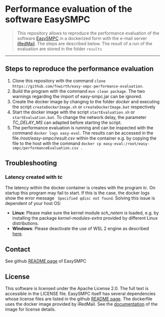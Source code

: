 # Performance evaluation of the software EasySMPC

> This repository allows to reproduce the performance evaluation of the software [EasySMPC](https://github.com/prasser/easy-smpc) in a dockerized form with the e-mail server  [iRedMail](https://www.iredmail.org/). The steps are described below.
> The result of a run of the evaluation are stored in the folder `results`
---

## Steps to reproduce the performance evaluation
1. Clone this repository with the command `clone https://github.com/fnwirth/easy-smpc-performance-evaluation`.
1. Build the program with the command `mvn clean package`. The two warnings regarding the import of easy-smpc.jar can be ignored.
1. Create the docker image by changing to the folder *docker* and executing the script `createDockerImage.sh` or `createDockerImage.bat` respectively
1. Start the docker image with the script `startEvaluation.sh` or `startEvaluation.bat`. To change the network delay, the parameter *TC_DELAY_MS* can adapted before starting the script.
1. The performance evaluation is running and can be inspected with the command `docker logs easy-eval`. The results can be accessed in the file */root/easy-smpc/result.csv* within the container e.g. by copying the file to the host with the command `docker cp easy-eval:/root/easy-smpc/performanceEvaluation.csv .`

## Troubleshooting
### Latency created with *tc*
The latency within the docker container is creates with the program *tc*. On startup this program may fail to start. If this is the case, the docker logs show the error message ` Specified qdisc not found`. Solving this issue is dependent of your host OS:
* **Linux**: Please make sure the kernel module *sch_netem* is loaded, e.g. by installing the package *kernel-modules-extra* provided by different Linux distributions.
* **Windows**: Please deactivate the use of WSL 2 engine as described [here](https://stackoverflow.com/questions/68176812/docker-traffic-control-tc-specified-qdisc-not-found).

## Contact
See github [README page](https://github.com/prasser/easy-smpc/edit/master/README.md) of EasySMPC

## License
This software is licensed under the Apache License 2.0. The full text is accessible in the LICENSE file. EasySMPC itself has several dependencies whose license files are listed in the github [README page](https://github.com/prasser/easy-smpc/edit/master/README.md).
The dockerfile uses the docker image provided by iRedMail. See the [documentation](https://github.com/iredmail/dockerized) of the image for license details.
